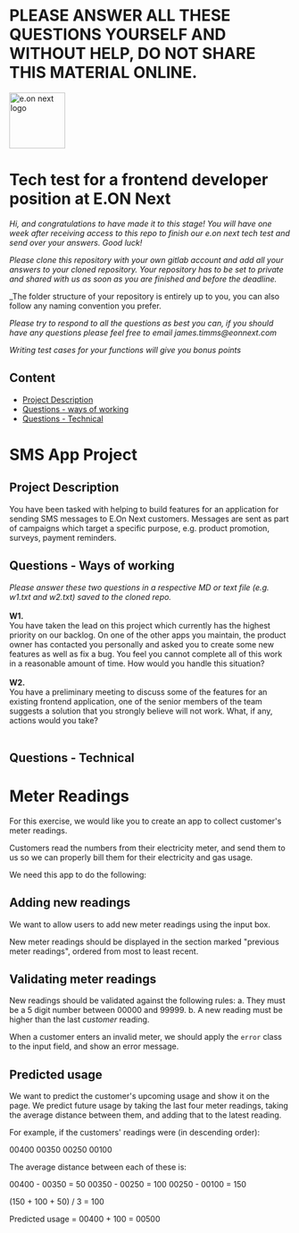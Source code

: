 # PLEASE ANSWER ALL THESE QUESTIONS YOURSELF AND WITHOUT HELP, DO NOT SHARE THIS MATERIAL ONLINE.

<img src="https://www.eonnext.com/branding/eon/social/social-logo.png" alt="e.on next logo" width="100"/>

# Tech test for a frontend developer position at E.ON Next

_Hi, and congratulations to have made it to this stage! You will have one week after receiving access to this repo to finish our e.on next tech test and send over your answers. Good luck!_

_Please clone this repository with your own gitlab account and add all your answers to your cloned repository. Your repository has to be set to private and shared with us as soon as you are finished and before the deadline._

_The folder structure of your repository is entirely up to you, you can also follow any naming convention you prefer.

_Please try to respond to all the questions as best you can, if you should have any questions please feel free to email james.timms@eonnext.com_

_Writing test cases for your functions will give you bonus points_

## Content

- [Project Description](#project-description)
- [Questions - ways of working](#questions---ways-of-working)
- [Questions - Technical](#questions---technical)

# SMS App Project

## Project Description

You have been tasked with helping to build features for an application for sending SMS messages to E.On Next customers. Messages are sent as part of campaigns which target a specific purpose, e.g. product promotion, surveys, payment reminders.<br>

## Questions - Ways of working

_Please answer these two questions in a respective MD or text file (e.g. w1.txt and w2.txt) saved to the cloned repo._
<br><br>
<b>W1.</b><br>
You have taken the lead on this project which currently has the highest priority on our backlog. On one of the other apps you maintain, the product owner has contacted you personally and asked you to create some new features as well as fix a bug. You feel you cannot complete all of this work in a reasonable amount of time. How would you handle this situation?<br>
<br>
<b>W2.</b><br>
You have a preliminary meeting to discuss some of the features for an existing frontend application, one of the senior members of the team suggests a solution that you strongly believe will not work. What, if any, actions would you take?<br>
<br>

## Questions - Technical

# Meter Readings

For this exercise, we would like you to create an app to collect customer's meter readings.

Customers read the numbers from their electricity meter, and send them to us so we can properly bill them for their electricity and gas usage.

We need this app to do the following:

## Adding new readings

We want to allow users to add new meter readings using the input box.

New meter readings should be displayed in the section marked "previous meter readings", ordered from most to least recent.

## Validating meter readings

New readings should be validated against the following rules:
a. They must be a 5 digit number between 00000 and 99999.
b. A new reading must be higher than the last _customer_ reading.

When a customer enters an invalid meter, we should apply the `error` class to the input field, and show an error message.

## Predicted usage

We want to predict the customer's upcoming usage and show it on the page. We predict future usage by taking the last four meter readings, taking the average distance between them, and adding that to the latest reading.

For example, if the customers' readings were (in descending order):

00400
00350
00250
00100

The average distance between each of these is:

00400 - 00350 = 50
00350 - 00250 = 100
00250 - 00100 = 150

(150 + 100 + 50) / 3 = 100

Predicted usage = 00400 + 100 = 00500
